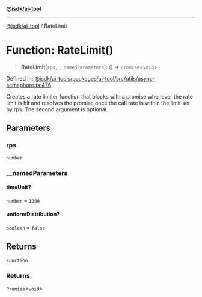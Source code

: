 [**@isdk/ai-tool**](../README.md)

***

[@isdk/ai-tool](../globals.md) / RateLimit

# Function: RateLimit()

> **RateLimit**(`rps`, `__namedParameters`): () => `Promise`\<`void`\>

Defined in: [@isdk/ai-tools/packages/ai-tool/src/utils/async-semaphore.ts:476](https://github.com/isdk/ai-tool.js/blob/209a87173b5eabb2f81db6ea9a6784f34c24e271/src/utils/async-semaphore.ts#L476)

Creates a rate limiter function that blocks with a promise whenever the rate limit is hit and resolves the promise once the call rate is within the limit set by rps. The second argument is optional.

## Parameters

### rps

`number`

### \_\_namedParameters

#### timeUnit?

`number` = `1000`

#### uniformDistribution?

`boolean` = `false`

## Returns

`Function`

### Returns

`Promise`\<`void`\>
